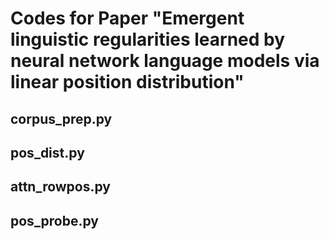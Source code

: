 # Codes for Paper "Emergent linguistic regularities learned by neural network language models via linear position distribution"

## corpus_prep.py
## pos_dist.py
## attn_rowpos.py
## pos_probe.py